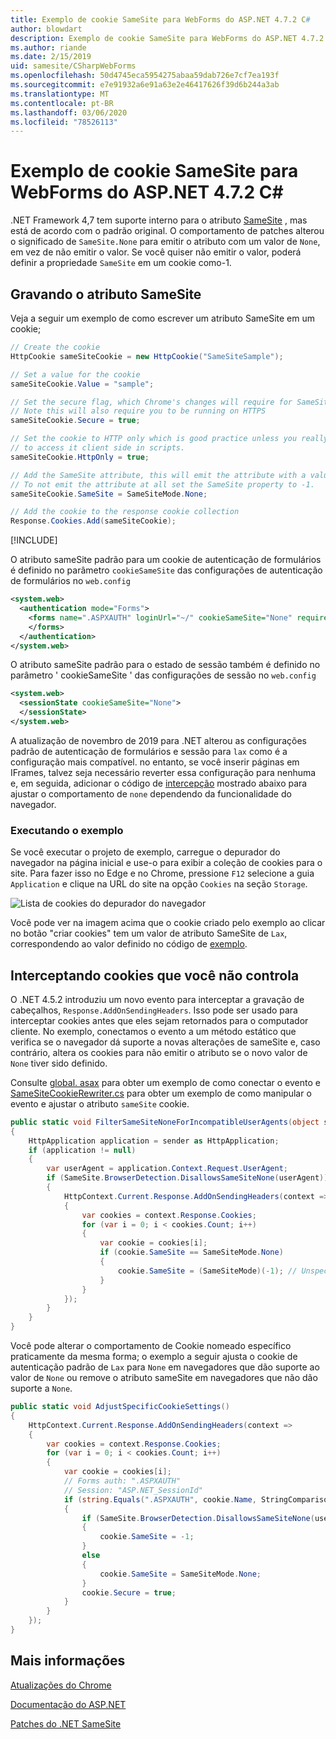 ```yaml
---
title: Exemplo de cookie SameSite para WebForms do ASP.NET 4.7.2 C#
author: blowdart
description: Exemplo de cookie SameSite para WebForms do ASP.NET 4.7.2 C#
ms.author: riande
ms.date: 2/15/2019
uid: samesite/CSharpWebForms
ms.openlocfilehash: 50d4745eca5954275abaa59dab726e7cf7ea193f
ms.sourcegitcommit: e7e91932a6e91a63e2e46417626f39d6b244a3ab
ms.translationtype: MT
ms.contentlocale: pt-BR
ms.lasthandoff: 03/06/2020
ms.locfileid: "78526113"
---
```

# <a name="samesite-cookie-sample-for-aspnet-472-c-webforms"></a>Exemplo de cookie SameSite para WebForms do ASP.NET 4.7.2 C#

.NET Framework 4,7 tem suporte interno para o atributo [SameSite](https://www.owasp.org/index.php/SameSite) , mas está de acordo com o padrão original.
O comportamento de patches alterou o significado de `SameSite.None` para emitir o atributo com um valor de `None`, em vez de não emitir o valor. Se você quiser não emitir o valor, poderá definir a propriedade `SameSite` em um cookie como-1.

## <a name="sampleCode"></a>Gravando o atributo SameSite

Veja a seguir um exemplo de como escrever um atributo SameSite em um cookie;

```c#
// Create the cookie
HttpCookie sameSiteCookie = new HttpCookie("SameSiteSample");

// Set a value for the cookie
sameSiteCookie.Value = "sample";

// Set the secure flag, which Chrome's changes will require for SameSite none.
// Note this will also require you to be running on HTTPS
sameSiteCookie.Secure = true;

// Set the cookie to HTTP only which is good practice unless you really do need
// to access it client side in scripts.
sameSiteCookie.HttpOnly = true;

// Add the SameSite attribute, this will emit the attribute with a value of none.
// To not emit the attribute at all set the SameSite property to -1.
sameSiteCookie.SameSite = SameSiteMode.None;

// Add the cookie to the response cookie collection
Response.Cookies.Add(sameSiteCookie);
```

[!INCLUDE[](~/includes/MTcomments.md)]

O atributo sameSite padrão para um cookie de autenticação de formulários é definido no parâmetro `cookieSameSite` das configurações de autenticação de formulários no `web.config` 

```xml
<system.web>
  <authentication mode="Forms">
    <forms name=".ASPXAUTH" loginUrl="~/" cookieSameSite="None" requireSSL="true">
    </forms>
  </authentication>
</system.web>
```

O atributo sameSite padrão para o estado de sessão também é definido no parâmetro ' cookieSameSite ' das configurações de sessão no `web.config`

```xml
<system.web>
  <sessionState cookieSameSite="None">     
  </sessionState>
</system.web>
```

A atualização de novembro de 2019 para .NET alterou as configurações padrão de autenticação de formulários e sessão para `lax` como é a configuração mais compatível. no entanto, se você inserir páginas em IFrames, talvez seja necessário reverter essa configuração para nenhuma e, em seguida, adicionar o código de [intercepção](#interception) mostrado abaixo para ajustar o comportamento de `none` dependendo da funcionalidade do navegador.

### <a name="running-the-sample"></a>Executando o exemplo

Se você executar o projeto de exemplo, carregue o depurador do navegador na página inicial e use-o para exibir a coleção de cookies para o site.
Para fazer isso no Edge e no Chrome, pressione `F12` selecione a guia `Application` e clique na URL do site na opção `Cookies` na seção `Storage`.

![Lista de cookies do depurador do navegador](sample/img/BrowserDebugger.png)

Você pode ver na imagem acima que o cookie criado pelo exemplo ao clicar no botão "criar cookies" tem um valor de atributo SameSite de `Lax`, correspondendo ao valor definido no código de [exemplo](#sampleCode).

## <a name="interception"></a>Interceptando cookies que você não controla

O .NET 4.5.2 introduziu um novo evento para interceptar a gravação de cabeçalhos, `Response.AddOnSendingHeaders`. Isso pode ser usado para interceptar cookies antes que eles sejam retornados para o computador cliente. No exemplo, conectamos o evento a um método estático que verifica se o navegador dá suporte a novas alterações de sameSite e, caso contrário, altera os cookies para não emitir o atributo se o novo valor de `None` tiver sido definido.

Consulte [global. asax](https://github.com/blowdart/AspNetSameSiteSamples/blob/master/AspNet472CSharpWebForms/Global.asax.cs) para obter um exemplo de como conectar o evento e [SameSiteCookieRewriter.cs](https://github.com/blowdart/AspNetSameSiteSamples/blob/master/AspNet472CSharpWebForms/SameSiteCookieRewriter.cs) para obter um exemplo de como manipular o evento e ajustar o atributo `sameSite` cookie.

```c#
public static void FilterSameSiteNoneForIncompatibleUserAgents(object sender)
{
    HttpApplication application = sender as HttpApplication;
    if (application != null)
    {
        var userAgent = application.Context.Request.UserAgent;
        if (SameSite.BrowserDetection.DisallowsSameSiteNone(userAgent))
        {
            HttpContext.Current.Response.AddOnSendingHeaders(context =>
            {
                var cookies = context.Response.Cookies;
                for (var i = 0; i < cookies.Count; i++)
                {
                    var cookie = cookies[i];
                    if (cookie.SameSite == SameSiteMode.None)
                    {
                        cookie.SameSite = (SameSiteMode)(-1); // Unspecified
                    }
                }
            });
        }
    }
}
```

Você pode alterar o comportamento de Cookie nomeado específico praticamente da mesma forma; o exemplo a seguir ajusta o cookie de autenticação padrão de `Lax` para `None` em navegadores que dão suporte ao valor de `None` ou remove o atributo sameSite em navegadores que não dão suporte a `None`.

```c#
public static void AdjustSpecificCookieSettings()
{
    HttpContext.Current.Response.AddOnSendingHeaders(context =>
    {
        var cookies = context.Response.Cookies;
        for (var i = 0; i < cookies.Count; i++)
        {
            var cookie = cookies[i]; 
            // Forms auth: ".ASPXAUTH"
            // Session: "ASP.NET_SessionId"
            if (string.Equals(".ASPXAUTH", cookie.Name, StringComparison.Ordinal))
            { 
                if (SameSite.BrowserDetection.DisallowsSameSiteNone(userAgent))
                {
                    cookie.SameSite = -1;
                }
                else
                {
                    cookie.SameSite = SameSiteMode.None;
                }
                cookie.Secure = true;
            }
        }
    });
}
```

## <a name="more-information"></a>Mais informações

[Atualizações do Chrome](https://www.chromium.org/updates/same-site)

[Documentação do ASP.NET](/aspnet/samesite/system-web-samesite)

[Patches do .NET SameSite](/aspnet/samesite/kbs-samesite)